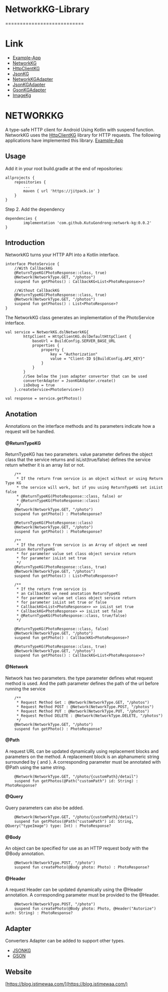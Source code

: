 # NetworkKG-Library
===========================


# Link
 - [Example-App](https://github.com/KutuGondrong/example-app)
 - [NetworkKG](https://github.com/KutuGondrong/network-kg)
 - [HttpClientKG](https://github.com/KutuGondrong/httpclient-kg)
 - [JsonKG](https://github.com/KutuGondrong/json-kg)
 - [NetworkKGAdapter](https://github.com/KutuGondrong/networkadapter-kg)
 - [JsonKGAdapter](https://github.com/KutuGondrong/jsonkgadapter-kg)
 - [GsonKGAdapter](https://github.com/KutuGondrong/gsonkgadapter-kg)
 - [ImageKg](https://github.com/KutuGondrong/image-kg)

# NETWORKKG

A type-safe HTTP client for Android Using Kotlin with suspend function. NetworkKG uses the [HttpClientKG](https://github.com/KutuGondrong/httpclient-kg) library for HTTP requests. The following applications have implemented this library. [Example-App](https://github.com/KutuGondrong/example-app)

## Usage
Add it in your root build.gradle at the end of repositories:
```
allprojects {
    repositories {
        ...
        maven { url 'https://jitpack.io' }
    }
}
```
Step 2. Add the dependency
```
dependencies {
        implementation 'com.github.KutuGondrong:network-kg:0.0.2'
}
```
## Introduction
NetworkKG turns your HTTP API into a Kotlin interface.
```
interface PhotoService {
    //With CallbackKG
    @ReturnTypeKG(PhotoResponse::class, true)
    @Network(NetworkType.GET, "/photos")
    suspend fun getPhotos() : CallbackKG<List<PhotoResponse>>?
    
    //Without CallbackKG
    @ReturnTypeKG(PhotoResponse::class, true)
    @Network(NetworkType.GET, "/photos")
    suspend fun getPhotos() : List<PhotoResponse>?
}
```
The NetworkKG class generates an implementation of the PhotoService interface.
```
val service = NetworkKG.dslNetworkKG{
        httpClient = HttpClientKG.dslDefaultHttpClient {
            baseUrl = BuildConfig.SERVER_BASE_URL
            properties {
                property {
                    key = "Authorization"
                    value = "Client-ID ${BuildConfig.API_KEY}"
                }
            }
        }
        //See below the json adapter converter that can be used
        converterAdapter = JsonKGAdapter.create()
        isDebug = true
    }.createService<PhotoService>()
    
val response = service.getPhotos()
```
## Anotation
Annotations on the interface methods and its parameters indicate how a request will be handled.
#### @ReturnTypeKG
ReturnTypeKG has two parameters. value parameter defines the object class that the service returns and isList(true/false) defines the service return whether it is an array list or not.
```
    /**
     * If the return from service is an object without or using Return Type KG
     * the service will work, but if you using ReturnTypeKG set isList false
     * @ReturnTypeKG(PhotoResponse::class, false) or
     * @ReturnTypeKG(PhotoResponse::class)
     */
    @Network(NetworkType.GET, "/photo")
    suspend fun getPhoto() : PhotoResponse?
    
    @ReturnTypeKG(PhotoResponse::class)
    @Network(NetworkType.GET, "/photo")
    suspend fun getPhoto() : PhotoResponse?
```
```
    /**
     * If the return from service is an Array of object we need anotation ReturnTypeKG
     * for parameter value set class object service return
     * for parameter isList set true
     */
    @ReturnTypeKG(PhotoResponse::class, true)
    @Network(NetworkType.GET, "/photos")
    suspend fun getPhotos() : List<PhotoResponse>?
```
```
    /**
     * If the return from service is 
     * an CallbackKG we need anotation ReturnTypeKG
     * for parameter value set class object service return
     * for parameter isList set true or false
     * CallbackKG<List<PhotoResponse>> => isList set true
     * CallbackKG<PhotoResponse> => isList set false
     * @ReturnTypeKG(PhotoResponse::class, true/false)
     */
     
    @ReturnTypeKG(PhotoResponse::class, false)
    @Network(NetworkType.GET, "/photo")
    suspend fun getPhoto() : CallbackKG<PhotoResponse>?
    
    @ReturnTypeKG(PhotoResponse::class, true)
    @Network(NetworkType.GET, "/photos")
    suspend fun getPhotos() : CallbackKG<List<PhotoResponse>>?
```
#### @Network
Network has two parameters. the type parameter defines what request method is used. And the path parameter defines the path of the url before running the service
```
    /**
     * Request Method Get : @Network(NetworkType.GET, "/photos")
     * Request Method POST : @Network(NetworkType.POST, "/photos")
     * Request Method PUT : @Network(NetworkType.PUT, "/photos")
     * Request Method DELETE : @Network(NetworkType.DELETE, "/photos")
     */
    @Network(NetworkType.GET, "/photo")
    suspend fun getPhoto() : PhotoResponse?
```
#### @Path
A request URL can be updated dynamically using replacement blocks and parameters on the method. A replacement block is an alphanumeric string surrounded by { and }. A corresponding parameter must be annotated with @Path using the same string.
```
    @Network(NetworkType.GET, "/photo/{customPath}/detail")
    suspend fun getPhotos(@Path("customPath") id: String) : PhotoResponse?
```
#### @Query
Query parameters can also be added.
```
    @Network(NetworkType.GET, "/photo/{customPath}/detail")
    suspend fun getPhotos(@Path("customPath") id: String, @Query("typeImage") type: Int) : PhotoResponse?
```
#### @Body
An object can be specified for use as an HTTP request body with the @Body annotation.
```
    @Network(NetworkType.POST, "/photo")
    suspend fun createPhoto(@Body photo: Photo) : PhotoResponse?
```
#### @Header
A request Header can be updated dynamically using the @Header annotation. A corresponding parameter must be provided to the @Header.
```
    @Network(NetworkType.POST, "/photo")
    suspend fun createPhoto(@Body photo: Photo, @Header("Autorize") auth: String) : PhotoResponse?
```
## Adapter
Converters Adapter can be added to support other types. 
- [JSONKG](https://github.com/KutuGondrong/jsonkgadapter)
- [GSON](https://github.com/KutuGondrong/gsonkgadapter)

## Website
[https://blog.istimewaa.com/](https://blog.istimewaa.com/)

 
